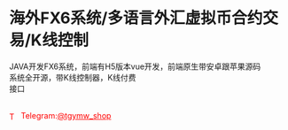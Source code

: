 # 海外FX6系统/多语言外汇虚拟币合约交易/K线控制

JAVA开发FX6系统，前端有H5版本vue开发，前端原生带安卓跟苹果源码<br>系统全开源，带K线控制器，K线付费<br>接口<br><br>


<p style="color: red;"><img src="https://cdn-icons-png.flaticon.com/512/2111/2111646.png" alt="Telegram Icon" style="width: 16px; vertical-align: middle; margin-right: 5px;">Telegram:<a href="https://t.me/tgymw_shop" style="color: red;">@tgymw_shop</a></p>
